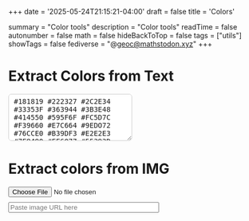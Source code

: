 +++
date = '2025-05-24T21:15:21-04:00'
draft = false
title = 'Colors'

summary = "Color tools"
description = "Color tools"
readTime = false
autonumber = false
math = false
hideBackToTop = false
tags = ["utils"]
showTags = false
fediverse = "@geoc@mathstodon.xyz"
+++

# Extract Colors from Text
<style>
    .color-box {
      display: inline-block;
      width: 75px;
      height: 75px;
      margin: 5px;
      cursor: pointer;
      border: 0px solid #ccc;
      box-shadow: 0 0 4px rgba(0,0,0,0.2);
    }

    .dropzone {
      border: 2px dashed #ccc;
      border-radius: 8px;
      padding: 20px;
      text-align: center;
      margin-bottom: 10px;
      color: #888;
      cursor: pointer;
    }
</style>

<textarea id="inputText" rows="5" cols=25% style="border-radius: 6px; border: 1px solid #ccc; padding: 6px 10px; font-size: 1em; color: var(--fg); width: auto;">
#181819 #222327 #2C2E34 #33353F #363944 #3B3E48 #414550 #595F6F #FC5D7C #F39660 #E7C664 #9EDO72 #76CCE0 #B39DF3 #E2E2E3 #7F8490 #FF6077 #55393D #394634 #A7DF78 #85D3F2 #354157 #4E432F
</textarea>
<br>
<div id="colorContainer"></div>
<p>
    <span id="colorCount"></span>
</p>

# Extract colors from IMG
<input type="file" id="imageInput" accept="image/*" style="margin-bottom: 10px;">
<br>
<input type="text" id="imageUrlInput" placeholder="Paste image URL here" style="margin-bottom: 10px; width: 60%;">
<canvas id="imageCanvas" style="display:none;"></canvas>
<div id="imgColorContainer"></div>
<p>
    <span id="imgColorCount"></span>
</p>

<script>
function rgbToHex(r, g, b) {
    return "#" + [r, g, b].map(x => {
        const hex = x.toString(16);
        return hex.length === 1 ? "0" + hex : hex;
    }).join("");
}

function getDominantColors(image, colorCount = 8) {
    const canvas = document.getElementById("imageCanvas");
    const ctx = canvas.getContext("2d");
    canvas.width = image.width;
    canvas.height = image.height;
    ctx.drawImage(image, 0, 0, image.width, image.height);
    const data = ctx.getImageData(0, 0, image.width, image.height).data;

    const colorMap = {};
    for (let i = 0; i < data.length; i += 4) {
        const r = data[i], g = data[i+1], b = data[i+2], a = data[i+3];
        if (a < 128) continue; // skip transparent
        const key = [r, g, b].join(",");
        colorMap[key] = (colorMap[key] || 0) + 1;
    }

    const sorted = Object.entries(colorMap)
        .sort((a, b) => b[1] - a[1])
        .slice(0, colorCount);

    return sorted.map(([key]) => {
        const [r, g, b] = key.split(",").map(x => parseInt(x, 10));
        return rgbToHex(r, g, b);
    });
}

function showColorBoxes(colors, containerId, countId) {
    const container = document.getElementById(containerId);
    container.innerHTML = "";
    colors.forEach(hex => {
        const box = document.createElement("div");
        box.className = "color-box";
        box.style.backgroundColor = hex;
        box.title = hex;
        box.onclick = () => navigator.clipboard.writeText(hex);
        container.appendChild(box);
    });
}

function extractColors() {
    const text = document.getElementById("inputText").value;
    const regexes = {
        hex: /#(?:[0-9a-fA-F]{3}){1,2}/g,
        rgb: /rgb\(\s*\d+\s*,\s*\d+\s*,\s*\d+\s*\)/g,
        hsl: /hsl\(\s*\d+\s*,\s*\d+%?\s*,\s*\d+%?\s*\)/g
    };

    let matches = [];
    for (let type in regexes) {
        const found = text.match(regexes[type]);
        if (found) matches = matches.concat(found);
    }

    const toHex = (color) => {
        const ctx = document.createElement("canvas").getContext("2d");
        ctx.fillStyle = color;
        return ctx.fillStyle;
    };

    const uniqueColors = [...new Set(matches)].map(toHex);
    showColorBoxes(uniqueColors, "colorContainer", "colorCount");
}

extractColors();
document.getElementById("inputText").addEventListener("input", extractColors);

document.getElementById("imageUrlInput").addEventListener("input", function() {
    const url = document.getElementById("imageUrlInput").value.trim();
    if (!url) return;
    const img = new window.Image();
    img.crossOrigin = "Anonymous";
    img.onload = function() {
        const colors = getDominantColors(img, 8);
        showColorBoxes(colors, "imgColorContainer", "imgColorCount");
    };
    img.onerror = function() {
        // alert("Could not load image from the provided URL.");
    };
    img.src = url;
});

document.getElementById("imageInput").addEventListener("change", function(e) {
    const file = e.target.files[0];
    if (!file) return;
    const img = new window.Image();
    img.onload = function() {
        const colors = getDominantColors(img, 8);
        showColorBoxes(colors, "imgColorContainer", "imgColorCount");
    };
    img.src = URL.createObjectURL(file);
});

// Add drag-and-drop and click-to-select support
const dropZone = document.createElement("div");
dropZone.className = "dropzone";
dropZone.innerHTML = "Drag and drop an image here or click to select";

const imageInput = document.getElementById("imageInput");
imageInput.style.display = "none"; // Hide the original input
imageInput.parentNode.insertBefore(dropZone, imageInput);

// Drag events
["dragenter", "dragover"].forEach(eventName => {
    dropZone.addEventListener(eventName, (e) => {
        e.preventDefault();
        e.stopPropagation();
        dropZone.style.borderColor = "#888";
        dropZone.style.background = "#f8f8f8";
    });
});

["dragleave", "drop"].forEach(eventName => {
    dropZone.addEventListener(eventName, (e) => {
        e.preventDefault();
        e.stopPropagation();
        dropZone.style.borderColor = "#ccc";
        dropZone.style.background = "";
    });
});

// Drop event
dropZone.addEventListener("drop", function(e) {
    const file = e.dataTransfer.files[0];
    if (!file || !file.type.startsWith("image/")) return;
    const img = new window.Image();
    img.onload = function() {
        const colors = getDominantColors(img, 8);
        showColorBoxes(colors, "imgColorContainer", "imgColorCount");
    };
    img.src = URL.createObjectURL(file);
});

// Click-to-select support
dropZone.addEventListener("click", function() {
    imageInput.value = ""; // Reset so change always fires
    imageInput.click();
});

// File input change event (already present, but ensure it works with dropZone)
imageInput.addEventListener("change", function(e) {
    const file = e.target.files[0];
    if (!file) return;
    const img = new window.Image();
    img.onload = function() {
        const colors = getDominantColors(img, 8);
        showColorBoxes(colors, "imgColorContainer", "imgColorCount");
    };
    img.src = URL.createObjectURL(file);
});
</script>
